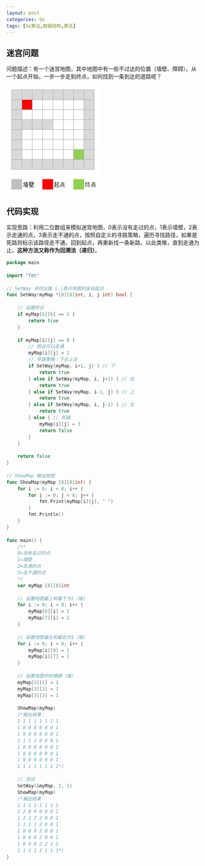 ```yaml
---
layout: post
categories: Go
tags: [Go算法,数据结构,算法]
---
```


## 迷宫问题

问题描述：有一个迷宫地图，其中地图中有一些不过达的位置（墙壁、障碍）。从一个起点开始，一步一步走到终点，如何找到一条到达的道路呢？

![01.png](/static/images/20210814/01.png)

## 代码实现

实现思路：利用二位数组来模拟迷宫地图，0表示没有走过的点，1表示墙壁，2表示走通的点，3表示走不通的点，按照自定义的寻路策略，遍历寻找路径，如果是死路则标示该路径走不通，回到起点，再重新找一条新路，以此类推，直到走通为止。**这种方法又称作为回溯法（递归）**。

```go
package main

import "fmt"

// SetWay 寻找出路 i,j表示地图的坐标起点
func SetWay(myMap *[8][8]int, i, j int) bool {

	// 设置终点
	if myMap[6][6] == 2 {
		return true
	}

	if myMap[i][j] == 0 {
		// 假设可以走通
		myMap[i][j] = 2
		// 寻路策略：下右上左
		if SetWay(myMap, i+1, j) { // 下
			return true
		} else if SetWay(myMap, i, j+1) { // 右
			return true
		} else if SetWay(myMap, i-1, j) { // 上
			return true
		} else if SetWay(myMap, i, j-1) { // 左
			return true
		} else { // 死路
			myMap[i][j] = 3
			return false
		}
	}

	return false
}

// ShowMap 输出地图
func ShowMap(myMap [8][8]int) {
	for i := 0; i < 8; i++ {
		for j := 0; j < 8; j++ {
			fmt.Print(myMap[i][j], " ")
		}
		fmt.Println()
	}
}

func main() {
	/**
	0=没有走过的点
	1=墙壁
	2=走通的点
	3=走不通的点
	*/
	var myMap [8][8]int

	// 设置地图最上和最下为1（墙）
	for i := 0; i < 8; i++ {
		myMap[0][i] = 1
		myMap[7][i] = 1
	}

	// 设置地图最左和最右为1（墙）
	for i := 0; i < 8; i++ {
		myMap[i][0] = 1
		myMap[i][7] = 1
	}

	// 设置地图中的障碍（墙）
	myMap[3][1] = 1
	myMap[3][2] = 1
	myMap[3][3] = 1

	ShowMap(myMap)
	/*输出结果：
	1 1 1 1 1 1 1 1
	1 0 0 0 0 0 0 1
	1 0 0 0 0 0 0 1
	1 1 1 1 0 0 0 1
	1 0 0 0 0 0 0 1
	1 0 0 0 0 0 0 1
	1 0 0 0 0 0 0 1
	1 1 1 1 1 1 1 1*/

	// 测试
	SetWay(&myMap, 1, 1)
	ShowMap(myMap)
	/*输出结果：
	1 1 1 1 1 1 1 1
	1 2 0 0 0 0 0 1
	1 2 2 2 2 0 0 1
	1 1 1 1 2 0 0 1
	1 0 0 0 2 0 0 1
	1 0 0 0 2 0 0 1
	1 0 0 0 2 2 2 1
	1 1 1 1 1 1 1 1*/
}
```